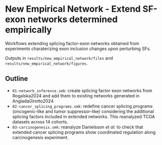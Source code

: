 # New Empirical Network - Extend SF-exon networks determined empirically

Workflows extending splicing factor-exon networks obtained from experiments charaterizing exon inclusion changes upon perturbing SFs.

Outputs in `results/new_empirical_network/files` and `results/new_empirical_network/figures`.

## Outline
- `01-network_inference.smk`: create splicing factor exon networks from Rogalska2024 and add them to existing networks generated in AngladaGirotto2024
- `02-cancer_splicing_programs.smk`: redefine cancer splicing programs (oncogenic-like and tumor suppressor-like) considering the additional splicing factors included in extended networks. This reanalyzed TCGA datasets across 14 cohorts.
- `03-carcinogenesis.smk`: reanalyze Danielsson *et al.* to check that extended cancer splicing programs show coordinated regulation along carcinogenesis experiment.

